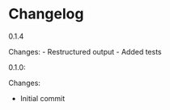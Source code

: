 Changelog
=========

0.1.4

Changes:
    - Restructured output
    - Added tests

0.1.0:

Changes:
 - Initial commit